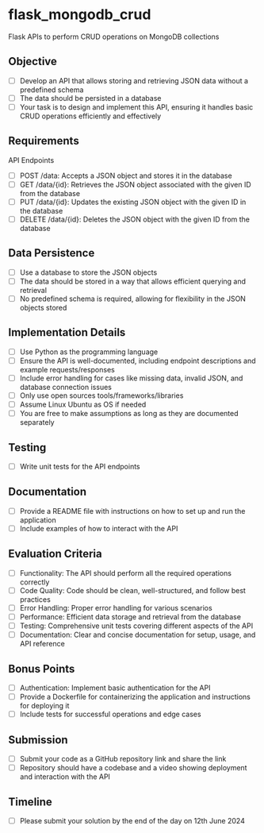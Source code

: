 # flask_mongodb_crud
Flask APIs to perform CRUD operations on MongoDB collections

## Objective
- [ ] Develop an API that allows storing and retrieving JSON data without a predefined schema
- [ ] The data should be persisted in a database
- [ ] Your task is to design and implement this API, ensuring it handles basic CRUD operations efficiently and effectively

## Requirements
API Endpoints
- [ ] POST /data: Accepts a JSON object and stores it in the database
- [ ] GET /data/{id}: Retrieves the JSON object associated with the given ID from the database
- [ ] PUT /data/{id}: Updates the existing JSON object with the given ID in the database
- [ ] DELETE /data/{id}: Deletes the JSON object with the given ID from the database

## Data Persistence
- [ ] Use a database to store the JSON objects
- [ ] The data should be stored in a way that allows efficient querying and retrieval
- [ ] No predefined schema is required, allowing for flexibility in the JSON objects stored

## Implementation Details
- [ ] Use Python as the programming language
- [ ] Ensure the API is well-documented, including endpoint descriptions and example requests/responses
- [ ] Include error handling for cases like missing data, invalid JSON, and database connection issues
- [ ] Only use open sources tools/frameworks/libraries
- [ ] Assume Linux Ubuntu as OS if needed
- [ ] You are free to make assumptions as long as they are documented separately

## Testing
- [ ] Write unit tests for the API endpoints

## Documentation
- [ ] Provide a README file with instructions on how to set up and run the application
- [ ] Include examples of how to interact with the API

## Evaluation Criteria
- [ ] Functionality: The API should perform all the required operations correctly
- [ ] Code Quality: Code should be clean, well-structured, and follow best practices
- [ ] Error Handling: Proper error handling for various scenarios
- [ ] Performance: Efficient data storage and retrieval from the database
- [ ] Testing: Comprehensive unit tests covering different aspects of the API
- [ ] Documentation: Clear and concise documentation for setup, usage, and API reference

## Bonus Points
- [ ] Authentication: Implement basic authentication for the API
- [ ] Provide a Dockerfile for containerizing the application and instructions for deploying it
- [ ] Include tests for successful operations and edge cases

## Submission
- [ ] Submit your code as a GitHub repository link and share the link
- [ ] Repository should have a codebase and a video showing deployment and interaction with the API

## Timeline
- [ ] Please submit your solution by the end of the day on 12th June 2024
